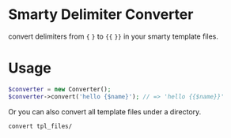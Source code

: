 # Smarty Delimiter Converter

convert delimiters from `{` `}` to `{{`  `}}` in your smarty template files.

# Usage

```php
$converter = new Converter();
$converter->convert('hello {$name}'); // => 'hello {{$name}}'
```

Or you can also convert all template files under a directory.
```
convert tpl_files/
```

